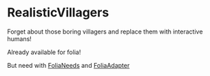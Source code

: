 # RealisticVillagers
Forget about those boring villagers and replace them with interactive humans!


Already available for folia!

But need with [FoliaNeeds](https://github.com/KujouMolean/FoliaNeeds) and [FoliaAdapter](https://github.com/KujouMolean/FoliaAdapter)
